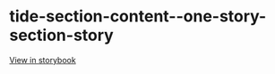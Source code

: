 # tide-section-content--one-story-section-story

[View in storybook](https://raw.githack.com/Independent-Digital-News-and-Media-Ltd/indy-pwamp-sb/PR-2191-sb/index.html?path=/story/tide-section-content--one-story-section-story)